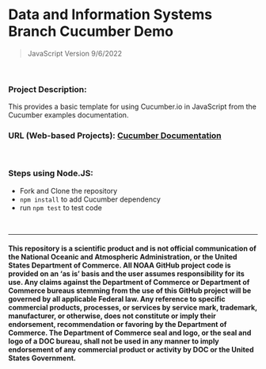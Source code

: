 # Data and Information Systems Branch Cucumber Demo

> JavaScript Version
> 9/6/2022

<br>

### Project Description:

This provides a basic template for using Cucumber.io in JavaScript from the Cucumber examples documentation.

### URL (Web-based Projects): [Cucumber Documentation](https://cucumber.io/docs/installation/javascript/)

<br>

### Steps using Node.JS:

- Fork and Clone the repository
- `npm install` to add Cucumber dependency
- run `npm test` to test code

<br>

---

#### This repository is a scientific product and is not official communication of the National Oceanic and Atmospheric Administration, or the United States Department of Commerce. All NOAA GitHub project code is provided on an ‘as is’ basis and the user assumes responsibility for its use. Any claims against the Department of Commerce or Department of Commerce bureaus stemming from the use of this GitHub project will be governed by all applicable Federal law. Any reference to specific commercial products, processes, or services by service mark, trademark, manufacturer, or otherwise, does not constitute or imply their endorsement, recommendation or favoring by the Department of Commerce. The Department of Commerce seal and logo, or the seal and logo of a DOC bureau, shall not be used in any manner to imply endorsement of any commercial product or activity by DOC or the United States Government.
